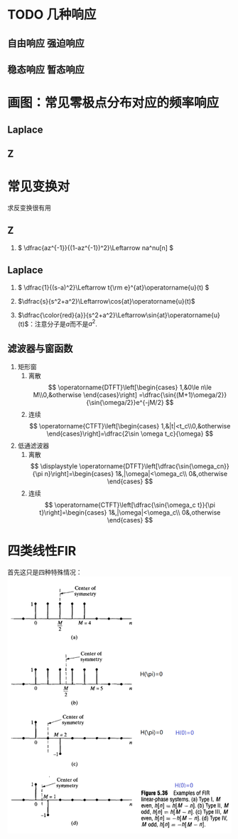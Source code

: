# TODO 几种响应
## 自由响应 强迫响应
## 稳态响应 暂态响应 


# 画图：常见零极点分布对应的频率响应
## Laplace
### 


## Z


# 常见变换对
求反变换很有用
## Z
1. $
\dfrac{az^{-1}}{(1-az^{-1})^2}\Leftarrow na^nu[n]
$
## Laplace
1. $
\dfrac{1}{(s-a)^2}\Leftarrow t{\rm e}^{at}\operatorname{u}(t)
$
2. $\dfrac{s}{s^2+a^2}\Leftarrow\cos{at}\operatorname{u}(t)$

3. $\dfrac{\color{red}{a}}{s^2+a^2}\Leftarrow\sin{at}\operatorname{u}(t)$：注意分子是$a$而不是$a^2$.
## 滤波器与窗函数
1. 矩形窗
   1. 离散
   $$
   \operatorname{DTFT}\left[\begin{cases}
       1,&0\le n\le M\\0,&otherwise
   \end{cases}\right]
   =\dfrac{\sin{(M+1)\omega/2}}{\sin{\omega/2}}e^{-jM/2}
   $$
   2. 连续
   $$
    \operatorname{CTFT}\left[\begin{cases}
        1,&|t|<t_c\\0,&otherwise
    \end{cases}\right]=\dfrac{2\sin \omega t_c}{\omega}
   $$
2. 低通滤波器
   1. 离散
   $$
   \displaystyle
   \operatorname{DTFT}\left[\dfrac{\sin{\omega_cn}}{\pi n}\right]=\begin{cases}
     1&,|\omega|<\omega_c\\
     0&,otherwise
   \end{cases}
   $$
   1. 连续
   $$
   \operatorname{CTFT}\left[\dfrac{\sin{\omega_c t}}{\pi t}\right]=\begin{cases}
     1&,|\omega|<\omega_c\\
     0&,otherwise
   \end{cases} 
   $$
    
# 四类线性FIR
首先这只是四种特殊情况：
![](image/2019-10-23-14-47-41.png)
